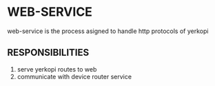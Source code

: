 # WEB-SERVICE
web-service is the process asigned to handle http protocols of yerkopi

## RESPONSIBILITIES

1. serve yerkopi routes to web
2. communicate with device router service
